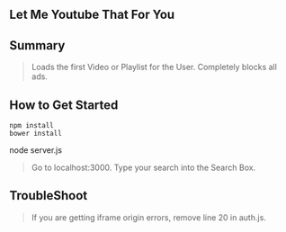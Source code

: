 ## Let Me Youtube That For You ##

## Summary ##
  > Loads the first Video or Playlist for the User. Completely blocks all ads.

## How to Get Started ##
	npm install
	bower install
  node server.js
  >Go to localhost:3000. Type your search into the Search Box.

## TroubleShoot ##
  > If you are getting iframe origin errors, remove line 20 in auth.js.